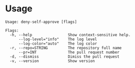 # Usage

<!-- This is generated by scripts/generate-usage.sh. Don't edit this file directly. -->
```console
Usage: deny-self-approve [flags]

Flags:
  -h, --help                Show context-sensitive help.
      --log-level="info"    The log level
      --log-color="auto"    The log color
  -r, --repo=STRING         The repository full name
      --pr=INT              The pull request number
  -d, --dismiss             Dimiss the pull request
  -v, --version             Show version
```

